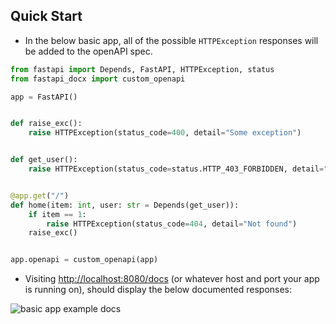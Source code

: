 ## Quick Start
- In the below basic app, all of the possible `HTTPException` responses will be added to the openAPI spec.
```Python
from fastapi import Depends, FastAPI, HTTPException, status
from fastapi_docx import custom_openapi

app = FastAPI()


def raise_exc():
    raise HTTPException(status_code=400, detail="Some exception")


def get_user():
    raise HTTPException(status_code=status.HTTP_403_FORBIDDEN, detail="Unauthorized")


@app.get("/")
def home(item: int, user: str = Depends(get_user)):
    if item == 1:
        raise HTTPException(status_code=404, detail="Not found")
    raise_exc()


app.openapi = custom_openapi(app)

```

- Visiting <a href="http://localhost:8080/docs" class="external-link" target="_blank">http://localhost:8080/docs</a> (or whatever host and port your app is running on), should display the below documented responses:

![basic app example docs](https://saran33.github.io/fastapi-docx/img/fastapi-docx_basic_example.png)
